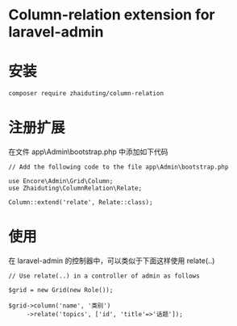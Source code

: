 Column-relation extension for laravel-admin
======
# 安装
`composer require zhaiduting/column-relation`
# 注册扩展
在文件 app\Admin\bootstrap.php 中添加如下代码
```
// Add the following code to the file app\Admin\bootstrap.php

use Encore\Admin\Grid\Column;
use Zhaiduting\ColumnRelation\Relate;

Column::extend('relate', Relate::class);
```
# 使用
在 laravel-admin 的控制器中，可以类似于下面这样使用 relate(..)
```
// Use relate(..) in a controller of admin as follows

$grid = new Grid(new Role());

$grid->column('name', '类别')
     ->relate('topics', ['id', 'title'=>'话题']);
```
